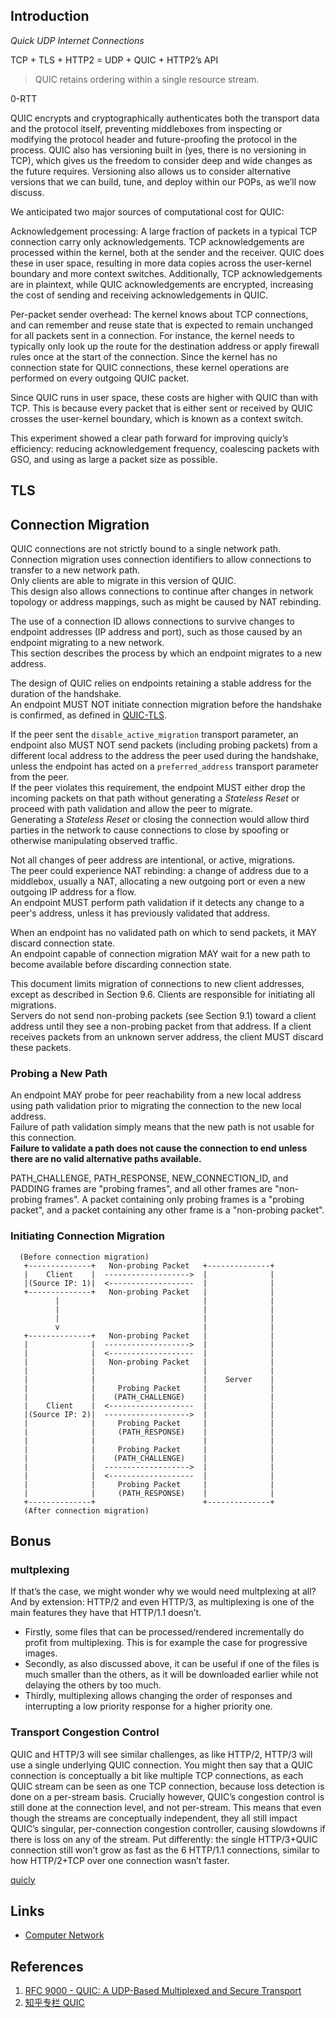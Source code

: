 ## Introduction

*Quick UDP Internet Connections*

TCP + TLS + HTTP2 = UDP + QUIC + HTTP2’s API

> QUIC retains ordering within a single resource stream.

0-RTT

QUIC encrypts and cryptographically authenticates both the transport data and the protocol itself, preventing middleboxes from inspecting or modifying the protocol header and future-proofing the protocol in the process.
QUIC also has versioning built in (yes, there is no versioning in TCP), which gives us the freedom to consider deep and wide changes as the future requires.
Versioning also allows us to consider alternative versions that we can build, tune, and deploy within our POPs, as we’ll now discuss.

We anticipated two major sources of computational cost for QUIC:

Acknowledgement processing: A large fraction of packets in a typical TCP connection carry only acknowledgements. TCP acknowledgements are processed within the kernel, both at the sender and the receiver. QUIC does these in user space, resulting in more data copies across the user-kernel boundary and more context switches. Additionally, TCP acknowledgements are in plaintext, while QUIC acknowledgements are encrypted, increasing the cost of sending and receiving acknowledgements in QUIC.

Per-packet sender overhead: The kernel knows about TCP connections, and can remember and reuse state that is expected to remain unchanged for all packets sent in a connection. For instance, the kernel needs to typically only look up the route for the destination address or apply firewall rules once at the start of the connection. Since the kernel has no connection state for QUIC connections, these kernel operations are performed on every outgoing QUIC packet.

Since QUIC runs in user space, these costs are higher with QUIC than with TCP. This is because every packet that is either sent or received by QUIC crosses the user-kernel boundary, which is known as a context switch.

This experiment showed a clear path forward for improving quicly’s efficiency: reducing acknowledgement frequency, coalescing packets with GSO, and using as large a packet size as possible.

## TLS



## Connection Migration

QUIC connections are not strictly bound to a single network path.
Connection migration uses connection identifiers to allow connections to transfer to a new network path.  
Only clients are able to migrate in this version of QUIC.  
This design also allows connections to continue after changes in network topology or address mappings, such as might be caused by NAT rebinding.

The use of a connection ID allows connections to survive changes to endpoint addresses (IP address and port), such as those caused by an endpoint migrating to a new network.  
This section describes the process by which an endpoint migrates to a new address.


The design of QUIC relies on endpoints retaining a stable address for the duration of the handshake.  
An endpoint MUST NOT initiate connection migration before the handshake is confirmed, as defined in [QUIC-TLS](/docs/CS/CN/QUIC.md?id=TLS).


If the peer sent the `disable_active_migration` transport parameter, an endpoint also MUST NOT send packets (including probing packets) from a different local address to the address the peer used during the handshake, 
unless the endpoint has acted on a `preferred_address` transport parameter from the peer.  
If the peer violates this requirement, the endpoint MUST either drop the incoming packets on that path without generating a *Stateless Reset* or proceed with path validation and allow the peer to migrate.  
Generating a *Stateless Reset* or closing the connection would allow third parties in the network to cause connections to close by spoofing or otherwise manipulating observed traffic.

Not all changes of peer address are intentional, or active, migrations.  
The peer could experience NAT rebinding: a change of address due to a middlebox, usually a NAT, allocating a new outgoing port or even a new outgoing IP address for a flow.  
An endpoint MUST perform path validation if it detects any change to a peer's address, unless it has previously validated that address.

When an endpoint has no validated path on which to send packets, it MAY discard connection state.  
An endpoint capable of connection migration MAY wait for a new path to become available before discarding connection state.

This document limits migration of connections to new client addresses, except as described in Section 9.6.  Clients are responsible for initiating all migrations.  
Servers do not send non-probing packets (see Section 9.1) toward a client address until they see a non-probing packet from that address.  If a client receives packets from an unknown server address, the client MUST discard these packets.


### Probing a New Path

An endpoint MAY probe for peer reachability from a new local address using path validation prior to migrating the connection to the new local address.  
Failure of path validation simply means that the new path is not usable for this connection.  
**Failure to validate a path does not cause the connection to end unless there are no valid alternative paths available.**

PATH_CHALLENGE, PATH_RESPONSE, NEW_CONNECTION_ID, and PADDING frames are "probing frames", and all other frames are "non-probing frames".
A packet containing only probing frames is a "probing packet", and a packet containing any other frame is a "non-probing packet".


### Initiating Connection Migration




```
  (Before connection migration)
   +--------------+   Non-probing Packet   +--------------+
   |    Client    |  ------------------->  |              |
   |(Source IP: 1)|  <-------------------  |              |
   +--------------+   Non-probing Packet   |              |
          |                                |              |
          |                                |              |
          |                                |              |
          v                                |              |
   +--------------+   Non-probing Packet   |              |
   |              |  ------------------->  |              |
   |              |  <-------------------  |              |
   |              |   Non-probing Packet   |              |
   |              |                        |              |
   |              |                        |    Server    |
   |              |     Probing Packet     |              |
   |              |    (PATH_CHALLENGE)    |              |
   |    Client    |  <-------------------  |              |
   |(Source IP: 2)|  ------------------->  |              |
   |              |     Probing Packet     |              |
   |              |     (PATH_RESPONSE)    |              |
   |              |                        |              |
   |              |     Probing Packet     |              |
   |              |    (PATH_CHALLENGE)    |              |
   |              |  ------------------->  |              |
   |              |  <-------------------  |              |
   |              |     Probing Packet     |              |
   |              |     (PATH_RESPONSE)    |              |
   +--------------+                        +--------------+
   (After connection migration)
```


## Bonus

### multplexing

If that’s the case, we might wonder why we would need multplexing at all? And by extension:
HTTP/2 and even HTTP/3, as multiplexing is one of the main features they have that HTTP/1.1 doesn’t.

- Firstly, some files that can be processed/rendered incrementally do profit from multiplexing.
  This is for example the case for progressive images.
- Secondly, as also discussed above, it can be useful if one of the files is much smaller than the others, as it will be downloaded earlier while not delaying the others by too much.
- Thirdly, multiplexing allows changing the order of responses and interrupting a low priority response for a higher priority one.

### Transport Congestion Control

QUIC and HTTP/3 will see similar challenges, as like HTTP/2, HTTP/3 will use a single underlying QUIC connection.
You might then say that a QUIC connection is conceptually a bit like multiple TCP connections, as each QUIC stream can be seen as one TCP connection, because loss detection is done on a per-stream basis.
Crucially however, QUIC’s congestion control is still done at the connection level, and not per-stream.
This means that even though the streams are conceptually independent, they all still impact QUIC’s singular, per-connection congestion controller, causing slowdowns if there is loss on any of the stream.
Put differently: the single HTTP/3+QUIC connection still won’t grow as fast as the 6 HTTP/1.1 connections, similar to how HTTP/2+TCP over one connection wasn’t faster.


[quicly](https://github.com/h2o/quicly)

## Links

- [Computer Network](/docs/CS/CN/CN.md)

## References

1. [RFC 9000 - QUIC: A UDP-Based Multiplexed and Secure Transport](https://datatracker.ietf.org/doc/rfc9000/)
2. [知乎专栏 QUIC](https://www.zhihu.com/column/c_1303002298995113984)
